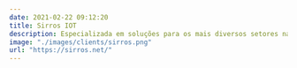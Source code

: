 ```yaml
---
date: 2021-02-22 09:12:20
title: Sirros IOT
description: Especializada em soluções para os mais diversos setores na internet.
image: "./images/clients/sirros.png"
url: "https://sirros.net/"
---
```

